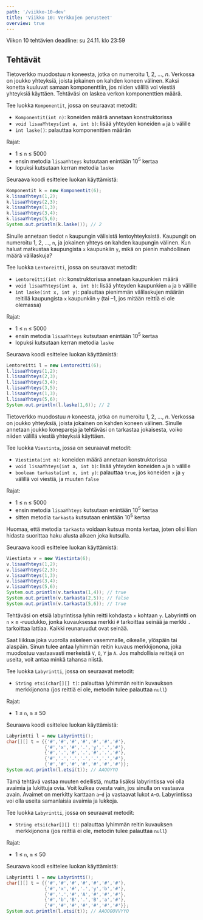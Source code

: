 ```yaml
---
path: '/viikko-10-dev'
title: 'Viikko 10: Verkkojen perusteet'
overview: true
---
```


Viikon 10 tehtävien deadline: su 24.11. klo 23:59

## Tehtävät

<programming-exercise name='2. Komponentit' tmcname='viikko10-Viikko10Tehtava2'>

Tietoverkko muodostuu _n_ koneesta,
jotka on numeroitu 1, 2, ..., _n_.
Verkossa on joukko yhteyksiä,
joista jokainen on kahden koneen välinen.
Kaksi konetta kuuluvat samaan komponenttiin,
jos niiden välillä voi viestiä yhteyksiä käyttäen.
Tehtäväsi on laskea verkon komponenttien määrä.

Tee luokka `Komponentit`, jossa on seuraavat metodit:

* `Komponentit(int n)`: koneiden määrä annetaan konstruktorissa
* `void lisaaYhteys(int a, int b)`: lisää yhteyden koneiden `a` ja `b` välille
* `int laske()`: palauttaa komponenttien määrän

Rajat:

- 1 &le; `n` &le; 5000
- ensin metodia `lisaaYhteys` kutsutaan enintään 10<sup>5</sup> kertaa
- lopuksi kutsutaan kerran metodia `laske`

Seuraava koodi esittelee luokan käyttämistä:

```java
Komponentit k = new Komponentit(6);
k.lisaaYhteys(1,2);
k.lisaaYhteys(2,3);
k.lisaaYhteys(1,3);
k.lisaaYhteys(3,4);
k.lisaaYhteys(5,6);
System.out.println(k.laske()); // 2
```

</programming-exercise>

<programming-exercise name='3. Lentoreitti' tmcname='viikko10-Viikko10Tehtava3'>

Sinulle annetaan tiedot `n` kaupungin välisistä lentoyhteyksistä.
Kaupungit on numeroitu 1, 2, ..., `n`,
ja jokainen yhteys on kahden kaupungin välinen.
Kun haluat matkustaa kaupungista `x` kaupunkiin `y`,
mikä on pienin mahdollinen määrä välilaskuja?

Tee luokka `Lentoreitti`, jossa on seuraavat metodit:

* `Lentoreitti(int n)`: konstruktorissa annetaan kaupunkien määrä
* `void lisaaYhteys(int a, int b)`: lisää yhteyden kaupunkien `a` ja `b` välille
* `int laske(int x, int y)`: palauttaa pienimmän välilaskujen määrän
reitillä kaupungista `x` kaupunkiin `y`
(tai &ndash;1, jos mitään reittiä ei ole olemassa)

Rajat:

- 1 &le; `n` &le; 5000
- ensin metodia `lisaaYhteys` kutsutaan enintään 10<sup>5</sup> kertaa
- lopuksi kutsutaan kerran metodia `laske`

Seuraava koodi esittelee luokan käyttämistä:

```java
Lentoreitti l = new Lentoreitti(6);
l.lisaaYhteys(1,2);
l.lisaaYhteys(2,3);
l.lisaaYhteys(3,4);
l.lisaaYhteys(3,5);
l.lisaaYhteys(1,3);
l.lisaaYhteys(5,6);
System.out.println(l.laske(1,6)); // 2
```

</programming-exercise>

<programming-exercise name='4. Viestintä' tmcname='viikko10-Viikko10Tehtava4'>

Tietoverkko muodostuu _n_ koneesta,
jotka on numeroitu 1, 2, ..., _n_.
Verkossa on joukko yhteyksiä,
joista jokainen on kahden koneen välinen.
Sinulle annetaan joukko konepareja
ja tehtäväsi on tarkastaa jokaisesta,
voiko niiden välillä viestiä yhteyksiä käyttäen.

Tee luokka `Viestinta`, jossa on seuraavat metodit:

* `Viestinta(int n)`: koneiden määrä annetaan konstruktorissa
* `void lisaaYhteys(int a, int b)`: lisää yhteyden koneiden `a` ja `b` välille
* `boolean tarkasta(int x, int y)`: palauttaa `true`,
jos koneiden `x` ja `y` välillä voi viestiä, ja muuten `false`

Rajat:

- 1 &le; `n` &le; 5000
- ensin metodia `lisaaYhteys` kutsutaan enintään 10<sup>5</sup> kertaa
- sitten metodia `tarkasta` kutsutaan enintään 10<sup>5</sup> kertaa

Huomaa, että metodia `tarkasta` voidaan kutsua monta kertaa,
joten olisi liian hidasta suorittaa haku alusta alkaen joka kutsulla.

Seuraava koodi esittelee luokan käyttämistä:

```java
Viestinta v = new Viestinta(6);
v.lisaaYhteys(1,2);
v.lisaaYhteys(2,3);
v.lisaaYhteys(1,3);
v.lisaaYhteys(3,4);
v.lisaaYhteys(5,6);
System.out.println(v.tarkasta(1,4)); // true
System.out.println(v.tarkasta(2,5)); // false
System.out.println(v.tarkasta(5,6)); // true
```

</programming-exercise>

<programming-exercise name='5. Labyrintti I' tmcname='viikko10-Viikko10Tehtava5'>

Tehtäväsi on etsiä labyrintissa lyhin reitti kohdasta
`x` kohtaan `y`. Labyrintti on `n` &times; `m` -ruudukko,
jonka kuvauksessa merkki `#` tarkoittaa
seinää ja merkki `.` tarkoittaa lattiaa.
Kaikki reunaruudut ovat seinää.

Saat liikkua joka vuorolla askeleen vasemmalle,
oikealle, ylöspäin tai alaspäin.
Sinun tulee antaa lyhimmän reitin kuvaus merkkijonona,
joka muodostuu vastaavasti merkeistä `V`, `O`, `Y` ja `A`.
Jos mahdollisia reittejä on useita,
voit antaa minkä tahansa niistä.

Tee luokka `Labyrintti`, jossa on seuraavat metodit:

* `String etsi(char[][] t)`: palauttaa lyhimmän reitin kuvauksen merkkijonona
(jos reittiä ei ole, metodin tulee palauttaa `null`)

Rajat:

- 1 &le; `n`, `m` &le; 50

Seuraava koodi esittelee luokan käyttämistä:

```java
Labyrintti l = new Labyrintti();
char[][] t = {{'#','#','#','#','#','#','#'},
              {'#','x','#','.','y','.','#'},
              {'#','.','#','.','#','.','#'},
              {'#','.','.','.','.','.','#'},
              {'#','#','#','#','#','#','#'}};
System.out.println(l.etsi(t)); // AAOOYYO
```

</programming-exercise>

<programming-exercise name='6. Labyrintti II' tmcname='viikko10-Viikko10Tehtava6'>

Tämä tehtävä vastaa muuten edellistä,
mutta lisäksi labyrintissa voi olla avaimia
ja lukittuja ovia.
Voit kulkea ovesta vain, jos sinulla on vastaava avain.
Avaimet on merkitty karttaan `a`&ndash;`d`
ja vastaavat lukot `A`&ndash;`D`.
Labyrintissa voi olla useita samanlaisia
avaimia ja lukkoja.


Tee luokka `Labyrintti`, jossa on seuraavat metodit:

* `String etsi(char[][] t)`: palauttaa lyhimmän reitin kuvauksen merkkijonona
(jos reittiä ei ole, metodin tulee palauttaa `null`)

Rajat:

- 1 &le; `n`, `m` &le; 50

Seuraava koodi esittelee luokan käyttämistä:

```java
Labyrintti l = new Labyrintti();
char[][] t = {{'#','#','#','#','#','#','#'},
              {'#','x','#','.','y','b','#'},
              {'#','.','#','A','#','#','#'},
              {'#','b','B','.','B','a','#'},
              {'#','#','#','#','#','#','#'}};
System.out.println(l.etsi(t)); // AAOOOOVVYYO
```

</programming-exercise>
